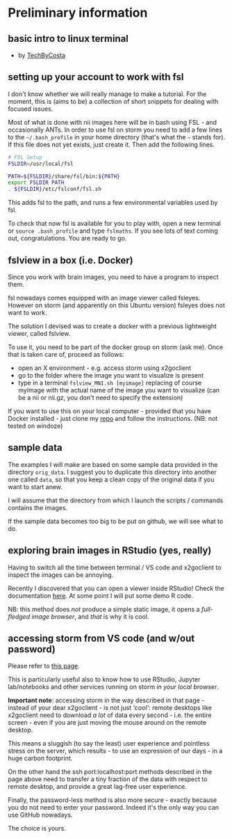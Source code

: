 # Preliminary information

## basic intro to linux terminal
- by [TechByCosta](https://www.youtube.com/watch?v=V_G2_uCE8ug)

## setting up your account to work with fsl
I don't know whether we will really manage to make a tutorial. For the moment, this is (aims to be) a collection of short snippets for dealing with focused issues.

Most of what is done with nii images here will be in bash using FSL - and occasionally ANTs. In order to use fsl on storm you need to add a few lines to the `~/.bash_profile` in your home directory (that's what the `~` stands for). If this file does not yet exists, just create it. Then add the following lines.

```bash
# FSL Setup
FSLDIR=/usr/local/fsl

PATH=${FSLDIR}/share/fsl/bin:${PATH}
export FSLDIR PATH
. ${FSLDIR}/etc/fslconf/fsl.sh
```

This adds fsl to the path, and runs a few environmental variables used by fsl.

To check that now fsl is available for you to play with, open a new terminal or `source .bash_profile` and type `fslmaths`. If you see lots of text coming out, congratulations. You are ready to go.

## fslview in a box (i.e. Docker)
Since you work with brain images, you need to have a program to inspect them.

fsl nowadays comes equipped with an image viewer called fsleyes. However on storm (and apparently on this Ubuntu version) fsleyes does not want to work.

The solution I devised was to create a docker with a previous lightweight viewer, called fslview. 

To use it, you need to be part of the docker group on storm (ask me). Once that is taken care of, proceed as follows:

- open an X environment - e.g. access storm using x2goclient
- go to the folder where the image you want to visualize is present
- type in a terminal `fslview_MNI.sh [myimage]` replacing of course myimage with the actual name of the image you want to visualize (can be a nii or nii.gz, you don't need to specify the extension)

If you want to use this on your local computer - provided that you have Docker installed - just clone my [repo](https://github.com/leonardocerliani/fslview_in_a_box) and follow the instructions. (NB: not tested on windoze)


## sample data
The examples I will make are based on some sample data provided in the directory `orig_data`. I suggest you to duplicate this directory into another one called `data`, so that you keep a clean copy of the original data if you want to start anew.

I will assume that the directory from which I launch the scripts / commands contains the images.

If the sample data becomes too big to be put on github, we will see what to do.


## exploring brain images in RStudio (yes, really)
Having to switch all the time between terminal / VS code and x2goclient to inspect the images can be annoying. 

Recently I discovered that you can open a viewer inside RStudio! Check the documentation [here](https://johnmuschelli.com/papayaWidget/). At some point I will put some demo R code.

NB: this method does _not_ produce a simple static image, it opens a _full-fledged image browser_, and _that_ is why it is cool. 

## accessing storm from VS code (and w/out password)
Please refer to [this page](https://github.com/leonardocerliani/machines_setup/blob/main/VS_code_ssh_port_fw.md). 

This is particularly useful also to know how to use RStudio, Jupyter lab/notebooks and other services running on storm _in your local browser_.

**Important note**: accessing storm in the way described in that page - instead of your dear x2goclient - is not just _'cool'_: remote desktops like x2goclient need to download _a lot_ of data every second - i.e. the entire screen - even if you are just moving the mouse around on the remote desktop.

This means a sluggish (to say the least) user experience and pointless stress on the server, which results - to use an expression of our days - in a huge carbon footprint.

On the other hand the ssh port:localhost:port methods described in the page above need to transfer a tiny fraction of the data with respect to remote desktop, and provide a great lag-free user experience.

Finally, the password-less method is also more secure - exactly because you do not need to enter your password. Indeed it's the only way you can use GitHub nowadays.

The choice is yours.








